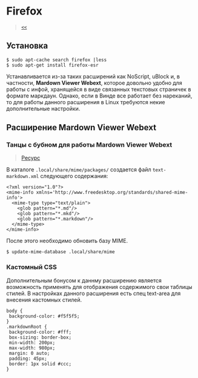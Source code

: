 # Firefox

> [`<<`](index.md)


## Установка

```
$ sudo apt-cache search firefox |less
$ sudo apt-get install firefox-esr
```

Устанавливается из-за таких расширений как NoScript, uBlock и, в частности, **Mardown Viewer Webext**, которое довольно удобно для работы с инфой, хранящейся в виде связанных текстовых страничек в формате маркдаун. Однако, если в Винде все работает без нареканий, то для работы данного расширения в Linux требуются некие дополнительные настройки.

## Расширение Mardown Viewer Webext

### Танцы с бубном для работы Mardown Viewer Webext

> [Ресурс](https://github.com/Thiht/markdown-viewer/issues/62#issuecomment-277702230)

В каталоге `.local/share/mime/packages/` создается файл `text-markdown.xml` следующего содержания:

```
<?xml version="1.0"?>
<mime-info xmlns='http://www.freedesktop.org/standards/shared-mime-info'>
  <mime-type type="text/plain">
    <glob pattern="*.md"/>
    <glob pattern="*.mkd"/>
    <glob pattern="*.markdown"/>
  </mime-type>
</mime-info>
```

После этого необходимо обновить базу MIME.

```
$ update-mime-database .local/share/mime
```

### Кастомный CSS

Дополнительным бонусом к даннму расширению является возможность применять для отображения содержимого свои таблицы стилей. В настройках данного расширения есть спец text-area для внесения кастомных стилей.

```
body {
 background-color: #f5f5f5;
}
.markdownRoot {
 background-color: #fff;
 box-sizing: border-box;
 min-width: 200px;
 max-width: 980px;
 margin: 0 auto;
 padding: 45px;
 border: 1px solid #ccc;
}
```
